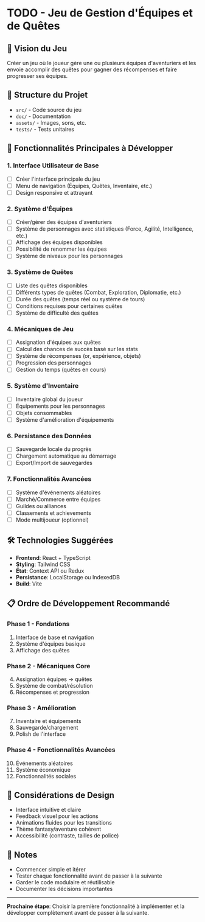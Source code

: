 # TODO - Jeu de Gestion d'Équipes et de Quêtes

## 🎯 Vision du Jeu
Créer un jeu où le joueur gère une ou plusieurs équipes d'aventuriers et les envoie accomplir des quêtes pour gagner des récompenses et faire progresser ses équipes.

## 📁 Structure du Projet
- `src/` - Code source du jeu
- `doc/` - Documentation
- `assets/` - Images, sons, etc.
- `tests/` - Tests unitaires

## 🚀 Fonctionnalités Principales à Développer

### 1. Interface Utilisateur de Base
- [ ] Créer l'interface principale du jeu
- [ ] Menu de navigation (Équipes, Quêtes, Inventaire, etc.)
- [ ] Design responsive et attrayant

### 2. Système d'Équipes
- [ ] Créer/gérer des équipes d'aventuriers
- [ ] Système de personnages avec statistiques (Force, Agilité, Intelligence, etc.)
- [ ] Affichage des équipes disponibles
- [ ] Possibilité de renommer les équipes
- [ ] Système de niveaux pour les personnages

### 3. Système de Quêtes
- [ ] Liste des quêtes disponibles
- [ ] Différents types de quêtes (Combat, Exploration, Diplomatie, etc.)
- [ ] Durée des quêtes (temps réel ou système de tours)
- [ ] Conditions requises pour certaines quêtes
- [ ] Système de difficulté des quêtes

### 4. Mécaniques de Jeu
- [ ] Assignation d'équipes aux quêtes
- [ ] Calcul des chances de succès basé sur les stats
- [ ] Système de récompenses (or, expérience, objets)
- [ ] Progression des personnages
- [ ] Gestion du temps (quêtes en cours)

### 5. Système d'Inventaire
- [ ] Inventaire global du joueur
- [ ] Équipements pour les personnages
- [ ] Objets consommables
- [ ] Système d'amélioration d'équipements

### 6. Persistance des Données
- [ ] Sauvegarde locale du progrès
- [ ] Chargement automatique au démarrage
- [ ] Export/Import de sauvegardes

### 7. Fonctionnalités Avancées
- [ ] Système d'événements aléatoires
- [ ] Marché/Commerce entre équipes
- [ ] Guildes ou alliances
- [ ] Classements et achievements
- [ ] Mode multijoueur (optionnel)

## 🛠️ Technologies Suggérées
- **Frontend**: React + TypeScript
- **Styling**: Tailwind CSS
- **État**: Context API ou Redux
- **Persistance**: LocalStorage ou IndexedDB
- **Build**: Vite

## 📋 Ordre de Développement Recommandé

### Phase 1 - Fondations
1. Interface de base et navigation
2. Système d'équipes basique
3. Affichage des quêtes

### Phase 2 - Mécaniques Core
4. Assignation équipes → quêtes
5. Système de combat/résolution
6. Récompenses et progression

### Phase 3 - Amélioration
7. Inventaire et équipements
8. Sauvegarde/chargement
9. Polish de l'interface

### Phase 4 - Fonctionnalités Avancées
10. Événements aléatoires
11. Système économique
12. Fonctionnalités sociales

## 🎨 Considérations de Design
- Interface intuitive et claire
- Feedback visuel pour les actions
- Animations fluides pour les transitions
- Thème fantasy/aventure cohérent
- Accessibilité (contraste, tailles de police)

## 📝 Notes
- Commencer simple et itérer
- Tester chaque fonctionnalité avant de passer à la suivante
- Garder le code modulaire et réutilisable
- Documenter les décisions importantes

---

**Prochaine étape**: Choisir la première fonctionnalité à implémenter et la développer complètement avant de passer à la suivante.